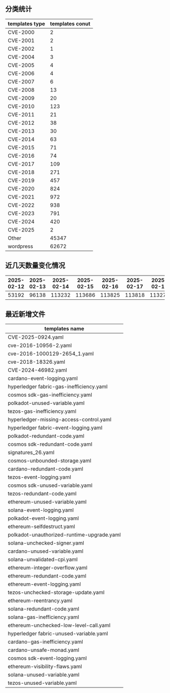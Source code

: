 ## 分类统计
| templates type | templates conut | 
| --- | --- |
| CVE-2000 | 2 |
| CVE-2001 | 2 |
| CVE-2002 | 1 |
| CVE-2004 | 3 |
| CVE-2005 | 4 |
| CVE-2006 | 4 |
| CVE-2007 | 6 |
| CVE-2008 | 13 |
| CVE-2009 | 20 |
| CVE-2010 | 123 |
| CVE-2011 | 21 |
| CVE-2012 | 38 |
| CVE-2013 | 30 |
| CVE-2014 | 63 |
| CVE-2015 | 71 |
| CVE-2016 | 74 |
| CVE-2017 | 109 |
| CVE-2018 | 271 |
| CVE-2019 | 457 |
| CVE-2020 | 824 |
| CVE-2021 | 972 |
| CVE-2022 | 938 |
| CVE-2023 | 791 |
| CVE-2024 | 420 |
| CVE-2025 | 2 |
| Other | 45347 |
| wordpress | 62672 |
## 近几天数量变化情况
|2025-02-12 | 2025-02-13 | 2025-02-14 | 2025-02-15 | 2025-02-16 | 2025-02-17 | 2025-02-18|
|--- | ------ | ------ | ------ | ------ | ------ | ---|
|53192 | 96138 | 113232 | 113686 | 113825 | 113818 | 113278|
## 最近新增文件
| templates name | 
| --- |
| CVE-2025-0924.yaml |
| cve-2016-10956-2.yaml |
| cve-2016-1000129-2654_1.yaml |
| cve-2018-18326.yaml |
| CVE-2024-46982.yaml |
| cardano-event-logging.yaml |
| hyperledger fabric-gas-inefficiency.yaml |
| cosmos sdk-gas-inefficiency.yaml |
| polkadot-unused-variable.yaml |
| tezos-gas-inefficiency.yaml |
| hyperledger-missing-access-control.yaml |
| hyperledger fabric-event-logging.yaml |
| polkadot-redundant-code.yaml |
| cosmos sdk-redundant-code.yaml |
| signatures_26.yaml |
| cosmos-unbounded-storage.yaml |
| cardano-redundant-code.yaml |
| tezos-event-logging.yaml |
| cosmos sdk-unused-variable.yaml |
| tezos-redundant-code.yaml |
| ethereum-unused-variable.yaml |
| solana-event-logging.yaml |
| polkadot-event-logging.yaml |
| ethereum-selfdestruct.yaml |
| polkadot-unauthorized-runtime-upgrade.yaml |
| solana-unchecked-signer.yaml |
| cardano-unused-variable.yaml |
| solana-unvalidated-cpi.yaml |
| ethereum-integer-overflow.yaml |
| ethereum-redundant-code.yaml |
| ethereum-event-logging.yaml |
| tezos-unchecked-storage-update.yaml |
| ethereum-reentrancy.yaml |
| solana-redundant-code.yaml |
| solana-gas-inefficiency.yaml |
| ethereum-unchecked-low-level-call.yaml |
| hyperledger fabric-unused-variable.yaml |
| cardano-gas-inefficiency.yaml |
| cardano-unsafe-monad.yaml |
| cosmos sdk-event-logging.yaml |
| ethereum-visibility-flaws.yaml |
| solana-unused-variable.yaml |
| tezos-unused-variable.yaml |

